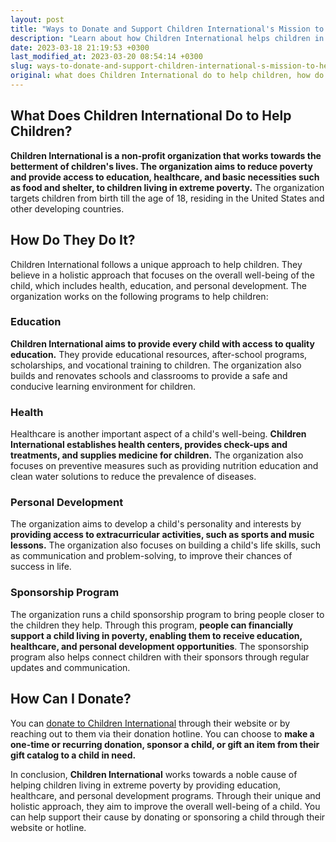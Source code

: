 ```yaml
---
layout: post
title: "Ways to Donate and Support Children International's Mission to Help Children in Need"
description: "Learn about how Children International helps children in need worldwide and how you can donate to support their mission of breaking the cycle of poverty."
date: 2023-03-18 21:19:53 +0300
last_modified_at: 2023-03-20 08:54:14 +0300
slug: ways-to-donate-and-support-children-international-s-mission-to-help-children-in-need
original: what does Children International do to help children, how do they do it, how can i donate?
---
```

## What Does Children International Do to Help Children?

**Children International is a non-profit organization that works towards the betterment of children's lives. The organization aims to reduce poverty and provide access to education, healthcare, and basic necessities such as food and shelter, to children living in extreme poverty.** The organization targets children from birth till the age of 18, residing in the United States and other developing countries.

## How Do They Do It?

Children International follows a unique approach to help children. They believe in a holistic approach that focuses on the overall well-being of the child, which includes health, education, and personal development. The organization works on the following programs to help children:

### Education

**Children International aims to provide every child with access to quality education.** They provide educational resources, after-school programs, scholarships, and vocational training to children. The organization also builds and renovates schools and classrooms to provide a safe and conducive learning environment for children.

### Health

Healthcare is another important aspect of a child's well-being. **Children International establishes health centers, provides check-ups and treatments, and supplies medicine for children.** The organization also focuses on preventive measures such as providing nutrition education and clean water solutions to reduce the prevalence of diseases.

### Personal Development

The organization aims to develop a child's personality and interests by **providing access to extracurricular activities, such as sports and music lessons.** The organization also focuses on building a child's life skills, such as communication and problem-solving, to improve their chances of success in life.

### Sponsorship Program

The organization runs a child sponsorship program to bring people closer to the children they help. Through this program, **people can financially support a child living in poverty, enabling them to receive education, healthcare, and personal development opportunities**. The sponsorship program also helps connect children with their sponsors through regular updates and communication.

## How Can I Donate?

You can [donate to Children International](https://www.children.org/) through their website or by reaching out to them via their donation hotline. You can choose to **make a one-time or recurring donation, sponsor a child, or gift an item from their gift catalog to a child in need.**

In conclusion, **Children International** works towards a noble cause of helping children living in extreme poverty by providing education, healthcare, and personal development programs. Through their unique and holistic approach, they aim to improve the overall well-being of a child. You can help support their cause by donating or sponsoring a child through their website or hotline.